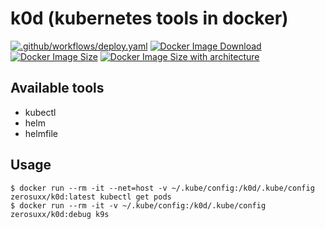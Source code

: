 # k0d (kubernetes tools in docker)

[![.github/workflows/deploy.yaml](https://github.com/zerok8s/k0d/actions/workflows/deploy.yaml/badge.svg)](https://github.com/zerok8s/k0d/actions/workflows/deploy.yaml)
[![Docker Image Download](https://img.shields.io/docker/pulls/zerosuxx/k0d)](https://hub.docker.com/r/zerosuxx/k0d)
[![Docker Image Size](https://img.shields.io/docker/image-size/zerosuxx/k0d?label=amd64%20image%20size)](https://hub.docker.com/r/zerosuxx/k0d)
[![Docker Image Size with architecture](https://img.shields.io/docker/image-size/zerosuxx/k0d?arch=arm64&label=arm64%20image%20size)](https://hub.docker.com/r/zerosuxx/k0d)


## Available tools
- kubectl
- helm
- helmfile

## Usage
```shell
$ docker run --rm -it --net=host -v ~/.kube/config:/k0d/.kube/config zerosuxx/k0d:latest kubectl get pods
$ docker run --rm -it -v ~/.kube/config:/k0d/.kube/config zerosuxx/k0d:debug k9s
```
